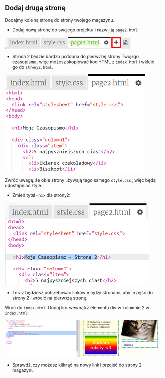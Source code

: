 ## Dodaj drugą stronę

Dodajmy kolejną stronę do strony twojego magazynu.

+ Dodaj nową stronę do swojego projektu i nazwij ją `page2.html`:

![zrzut ekranu](images/magazine-page2.png)

+ Strona 2 będzie bardzo podobna do pierwszej strony Twojego czasopisma, więc możesz skopiować kod HTML z `index.html` i wkleić go do `strony2.html`.

![zrzut ekranu](images/magazine-page2-html.png)

Zwróć uwagę, że obie strony używają tego samego `style.css` , więc będą udostępniać style.

+ Zmień tytuł `<h1>` dla strony2:

![zrzut ekranu](images/magazine-page2-h1.png)

+ Teraz będziesz potrzebować linków między stronami, aby przejść do strony 2 i wrócić na pierwszą stronę.

Wróć do `index.html`. Dodaj link wewnątrz elementu div w kolumnie 2 w `index.html`:

![zrzut ekranu](images/magazine-page2-link.png)

+ Sprawdź, czy możesz kliknąć na nowy link i przejść do strony 2 magazynu.